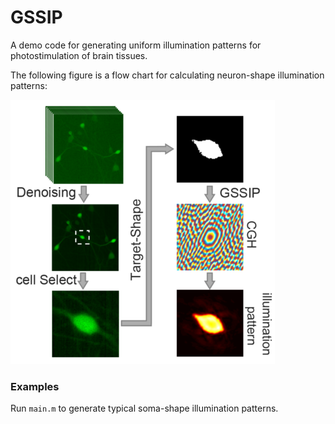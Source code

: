 # GSSIP
A demo code for generating uniform illumination patterns for photostimulation of brain tissues.

The following figure is a flow chart for calculating neuron-shape illumination patterns:

![](https://github.com/zyzju/GSSIP/blob/main/Flowchart.png)

### Examples

Run `main.m` to generate typical soma-shape illumination patterns.
